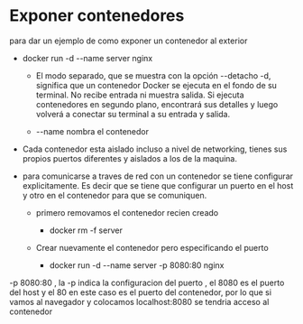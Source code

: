 # Exponer contenedores

para dar un ejemplo de como exponer un contenedor al exterior

- docker run -d --name server nginx
    - El modo separado, que se muestra con la opción --detacho -d, significa que un contenedor Docker se ejecuta en el fondo de su terminal. No recibe entrada ni muestra salida. Si ejecuta contenedores en segundo plano, encontrará sus detalles y luego volverá a conectar su terminal a su entrada y salida.

    - --name nombra el contenedor

- Cada contenedor esta aislado incluso a nivel de networking, tienes sus propios puertos
diferentes y aislados a los de la maquina.

- para comunicarse a traves de red con un contenedor se tiene configurar explicitamente.
Es decir que se tiene que configurar un puerto en el host y otro en el contenedor para 
que se comuniquen.

    - primero removamos el contenedor recien creado 
        - docker rm -f server

    - Crear nuevamente el contenedor pero especificando el puerto
        - docker run -d --name server -p 8080:80 nginx

-p 8080:80 , la -p indica la configuracion del puerto , el 8080 es el puerto del host
y el 80 en este caso es el puerto del contenedor, por lo que si vamos al navegador
y colocamos localhost:8080 se tendria acceso al contenedor